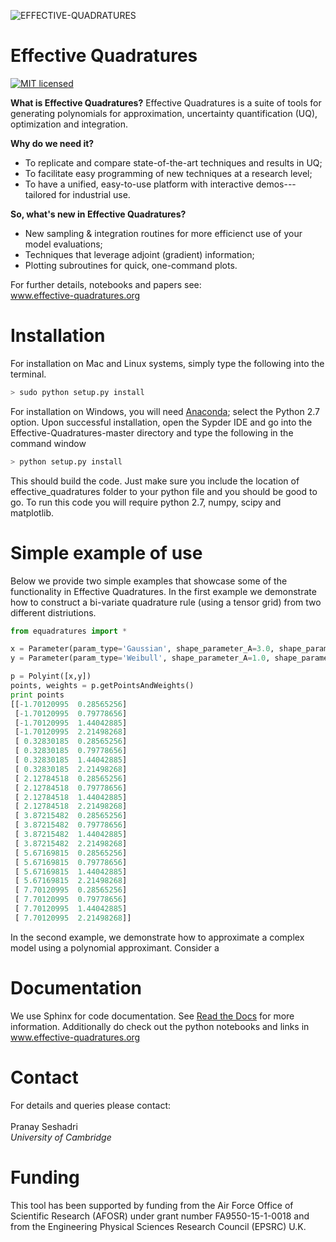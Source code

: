 ![EFFECTIVE-QUADRATURES](https://static.wixstatic.com/media/dad873_3938470ea83849db8b53716c94dd20e8~mv2.png/v1/fill/w_269,h_66,al_c,usm_0.66_1.00_0.01/dad873_3938470ea83849db8b53716c94dd20e8~mv2.png)

# Effective Quadratures
[![MIT licensed](https://img.shields.io/badge/license-MIT-blue.svg)](https://raw.githubusercontent.com/Effective-Quadratures/Effective-Quadratures/main/LICENSE.rst)

**What is Effective Quadratures?**
Effective Quadratures is a suite of tools for generating polynomials for approximation, uncertainty quantification (UQ), optimization and integration.  

**Why do we need it?**
 * To replicate and compare state-of-the-art techniques and results in UQ;
 * To facilitate easy programming of new techniques at a research level;
 * To have a unified, easy-to-use platform with interactive demos---tailored for industrial use.

**So, what's new in Effective Quadratures?**
 * New sampling & integration routines for more efficienct use of your model evaluations;
 * Techniques that leverage adjoint (gradient) information;
 * Plotting subroutines for quick, one-command plots.

For further details, notebooks and papers see:
<br>
www.effective-quadratures.org
<br>

# Installation
For installation on Mac and Linux systems, simply type the following into the terminal. 
```bash
> sudo python setup.py install
```
For installation on Windows, you will need [Anaconda](https://www.continuum.io/downloads#windows); select the Python 2.7 option. Upon successful installation, open the Sypder IDE and go into the Effective-Quadratures-master directory and type the following in the command window
```bash
> python setup.py install
```
This should build the code. Just make sure you include the location of effective_quadratures folder to your python file and you should be good to go. To run this code you will require python 2.7, numpy, scipy and matplotlib. 

# Simple example of use
Below we provide two simple examples that showcase some of the functionality in Effective Quadratures. In the first example we demonstrate how to construct a bi-variate quadrature rule (using a tensor grid) from two different distriutions. 
```python
from equadratures import *

x = Parameter(param_type='Gaussian', shape_parameter_A=3.0, shape_parameter_B=2.0, points=6)
y = Parameter(param_type='Weibull', shape_parameter_A=1.0, shape_parameter_B=2.2, points=4)

p = Polyint([x,y])
points, weights = p.getPointsAndWeights()
print points
[[-1.70120995  0.28565256]
 [-1.70120995  0.79778656]
 [-1.70120995  1.44042885]
 [-1.70120995  2.21498268]
 [ 0.32830185  0.28565256]
 [ 0.32830185  0.79778656]
 [ 0.32830185  1.44042885]
 [ 0.32830185  2.21498268]
 [ 2.12784518  0.28565256]
 [ 2.12784518  0.79778656]
 [ 2.12784518  1.44042885]
 [ 2.12784518  2.21498268]
 [ 3.87215482  0.28565256]
 [ 3.87215482  0.79778656]
 [ 3.87215482  1.44042885]
 [ 3.87215482  2.21498268]
 [ 5.67169815  0.28565256]
 [ 5.67169815  0.79778656]
 [ 5.67169815  1.44042885]
 [ 5.67169815  2.21498268]
 [ 7.70120995  0.28565256]
 [ 7.70120995  0.79778656]
 [ 7.70120995  1.44042885]
 [ 7.70120995  2.21498268]]
```
In the second example, we demonstrate how to approximate a complex model using a polynomial approximant. Consider a 

# Documentation
We use Sphinx for code documentation. See [Read the Docs](http://www-edc.eng.cam.ac.uk/~ps583/docs/) for more information. Additionally do check out the python notebooks and links in www.effective-quadratures.org

# Contact
For details and queries please contact:<br>
<br>
Pranay Seshadri <br>
*University of Cambridge* <br>

# Funding
This tool has been supported by funding from the Air Force Office of Scientific Research (AFOSR) under grant number FA9550-15-1-0018 and from the Engineering Physical Sciences Research Council (EPSRC) U.K.
